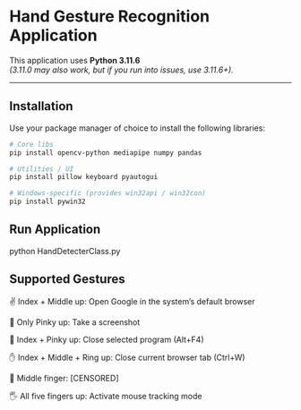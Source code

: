 # Hand Gesture Recognition Application

This application uses **Python 3.11.6**  
*(3.11.0 may also work, but if you run into issues, use 3.11.6+).*

---

## Installation

Use your package manager of choice to install the following libraries:

```bash
# Core libs
pip install opencv-python mediapipe numpy pandas

# Utilities / UI
pip install pillow keyboard pyautogui

# Windows-specific (provides win32api / win32con)
pip install pywin32

```
## Run Application

python HandDetecterClass.py

## Supported Gestures

✌️ Index + Middle up: Open Google in the system’s default browser

🤙 Only Pinky up: Take a screenshot

🖖 Index + Pinky up: Close selected program (Alt+F4)

✋ Index + Middle + Ring up: Close current browser tab (Ctrl+W)

🖕 Middle finger: [CENSORED]

🖐️ All five fingers up: Activate mouse tracking mode
